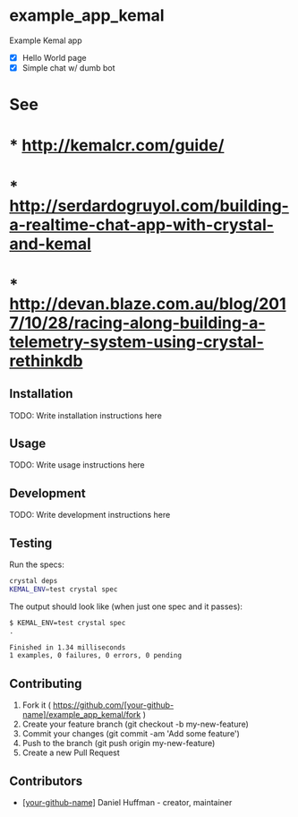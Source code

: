 # example_app_kemal

Example Kemal app
- [x] Hello World page
- [x] Simple chat w/ dumb bot

# See
# * http://kemalcr.com/guide/
# * http://serdardogruyol.com/building-a-realtime-chat-app-with-crystal-and-kemal
# * http://devan.blaze.com.au/blog/2017/10/28/racing-along-building-a-telemetry-system-using-crystal-rethinkdb


## Installation

TODO: Write installation instructions here

## Usage

TODO: Write usage instructions here

## Development

TODO: Write development instructions here

## Testing

Run the specs:

```sh
crystal deps
KEMAL_ENV=test crystal spec
```

The output should look like (when just one spec and it passes):

```txt
$ KEMAL_ENV=test crystal spec
.

Finished in 1.34 milliseconds
1 examples, 0 failures, 0 errors, 0 pending
```

## Contributing

1. Fork it ( https://github.com/[your-github-name]/example_app_kemal/fork )
2. Create your feature branch (git checkout -b my-new-feature)
3. Commit your changes (git commit -am 'Add some feature')
4. Push to the branch (git push origin my-new-feature)
5. Create a new Pull Request

## Contributors

- [[your-github-name]](https://github.com/[your-github-name]) Daniel Huffman - creator, maintainer
